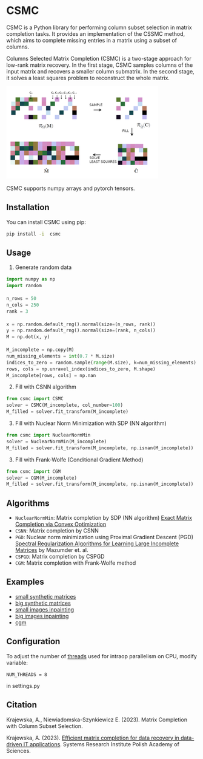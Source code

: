 # CSMC 

CSMC is a Python library for performing column subset selection in matrix completion tasks. It provides an implementation of the CSSMC method, which aims to complete missing entries in a matrix using a subset of columns.

Columns Selected Matrix Completion (CSMC) is a two-stage approach for low-rank matrix recovery. In the first stage, CSMC samples columns of the input matrix  and recovers a smaller column submatrix.
In the second stage, it solves a least squares problem to reconstruct the whole matrix.

<img src="resources/CSMC.png" alt="Alt text" width="400px" />

CSMC supports numpy arrays and pytorch tensors.

## Installation

You can install CSMC using pip:

```bash
pip install -i  csmc
```

## Usage
1. Generate random data
```python
import numpy as np
import random 

n_rows = 50
n_cols = 250
rank = 3

x = np.random.default_rng().normal(size=(n_rows, rank)) 
y = np.random.default_rng().normal(size=(rank, n_cols)) 
M = np.dot(x, y)

M_incomplete = np.copy(M)
num_missing_elements = int(0.7 * M.size)
indices_to_zero = random.sample(range(M.size), k=num_missing_elements)
rows, cols = np.unravel_index(indices_to_zero, M.shape)
M_incomplete[rows, cols] = np.nan
```

2. Fill with CSNN algorithm
```python
from csmc import CSMC
solver = CSMC(M_incomplete, col_number=100)
M_filled = solver.fit_transform(M_incomplete)
```

3. Fill with Nuclear Norm Minimization with SDP (NN algorithm)

```python
from csmc import NuclearNormMin
solver = NuclearNormMin(M_incomplete)
M_filled = solver.fit_transform(M_incomplete, np.isnan(M_incomplete))
```

3. Fill with Frank-Wolfe (Conditional Gradient Method)

```python
from csmc import CGM
solver = CGM(M_incomplete)
M_filled = solver.fit_transform(M_incomplete, np.isnan(M_incomplete))
```

## Algorithms
* `NuclearNormMin`: Matrix completion by SDP (NN algorithm) [Exact Matrix Completion via Convex Optimization](http://statweb.stanford.edu/~candes/papers/MatrixCompletion.pdf)
* `CSNN`: Matrix completion by CSNN
* `PGD`: Nuclear norm minimization using Proximal Gradient Descent (PGD)  [Spectral Regularization Algorithms for Learning Large Incomplete Matrices](http://web.stanford.edu/~hastie/Papers/mazumder10a.pdf) by Mazumder et. al.
* `CSPGD`: Matrix completion by CSPGD
* `CGM`: Matrix completion with Frank-Wolfe method

## Examples

* [small synthetic matrices](examples/synthetic.ipynb)
* [big synthetic matrices](examples/synthetic_tensor.ipynb)
* [small images inpainting](examples/images.ipynb)
* [big images inpainting](examples/images.ipynb)
* [cgm](examples/synthetic_cgm.ipynb)
## Configuration

To adjust the number of [threads](https://pytorch.org/docs/stable/generated/torch.set_num_threads.html) used for intraop parallelism on CPU, modify variable: 

```
NUM_THREADS = 8
```
in settings.py


## Citation

Krajewska, A., Niewiadomska-Szynkiewicz E. (2023). Matrix Completion with Column Subset Selection.

Krajewska, A. (2023).  [Efficient matrix completion for data recovery in data-driven IT applications](https://www.e-bip.org.pl/upload/00998/37859/1088193-82224218.pdf). Systems Research Institute
Polish Academy of Sciences.